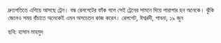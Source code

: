 দ্রুতগতিতে এগিয়ে আসছে ট্রেন। বন্ধ রেলগেটের ফাঁক গলে সেই ট্রেনের সামনে দিয়ে পারাপার হন অনেকে। ঝুঁকি জেনেও সময় বাঁচাতে অনেকেই এমন অসচেতন কাজ করেন। রেলগেট, ঈশ্বরদী, পাবনা, ১৯ জুন

ছবি: হাসান মাহমুদ
